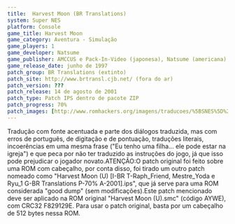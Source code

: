 ```yaml
---
title:  Harvest Moon (BR Translations)
system: Super NES
platform: Console
game_title: Harvest Moon
game_category: Aventura - Simulação
game_players: 1
game_developer: Natsume
game_publisher: AMCCUS e Pack-In-Video (japonesa), Natsume (americana)
game_release_date: junho de 1997
patch_group: BR Translations (extinto)
patch_site: http://www.brtransl.cjb.net/ (fora do ar)
patch_version: ???
patch_release: 14 de agosto de 2001
patch_type: Patch IPS dentro de pacote ZIP
patch_progress: 70%
patch_images: [http://www.romhackers.org/imagens/traducoes/%5BSNES%5D%20Harvest%20Moon%20-%20BR%20Translations%20e%20Hexagon%20-%201.png,http://www.romhackers.org/imagens/traducoes/%5BSNES%5D%20Harvest%20Moon%20-%20BR%20Translations%20-%202.png,http://www.romhackers.org/imagens/traducoes/%5BSNES%5D%20Harvest%20Moon%20-%20BR%20Translations%20-%203.png]
---
```

Tradução com fonte acentuada e parte dos diálogos traduzida, mas com erros de português, de digitação e de pontuação, traduções literais, incoerências em uma mesma frase ("Eu tenho uma filha... ele pode estar na igreja") e que peca por não ter traduzido as instruções do jogo, já que isso pode prejudicar o jogador novato.ATENÇÃO:O patch original foi feito sobre uma ROM com cabeçalho, por conta disso, foi tirado um outro patch nomeado como "Harvest Moon (U) [I-BR T-Raph_Friend, Mestre_Yoda e Ryu_1 G-BR Translations P-70% A-2001].ips", que já serve para uma ROM considerada "good dump" (sem modificações).Este patch mencionado deve ser aplicado na ROM original "Harvest Moon (U).smc" (código AYWE), com CRC32 F829129E. Para usar o patch original, basta por um cabeçalho de 512 bytes nessa ROM.